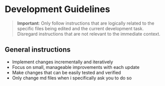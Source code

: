 # Development Guidelines

> **Important**: Only follow instructions that are logically related to the specific files being edited and the current development task. Disregard instructions that are not relevant to the immediate context.

## General instructions

- Implement changes incrementally and iteratively
- Focus on small, manageable improvements with each update
- Make changes that can be easily tested and verified
- Only change md files when i specifically ask you to do so